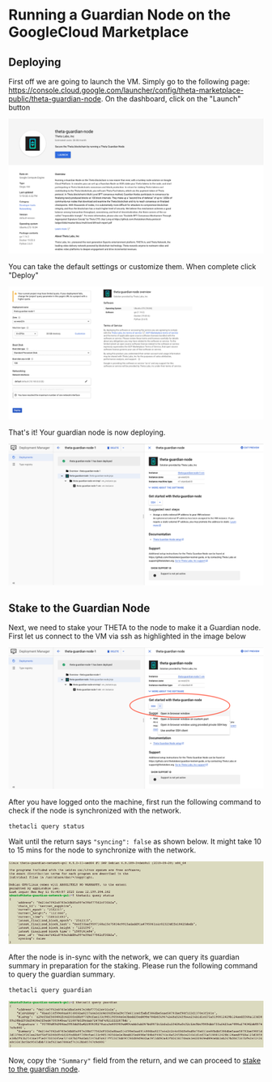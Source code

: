 # Running a Guardian Node on the GoogleCloud Marketplace

## Deploying

First off we are going to launch the VM. Simply go to the following page: 
https://console.cloud.google.com/launcher/config/theta-marketplace-public/theta-guardian-node. On the dashboard, click on the "Launch" button

![](./images/gcp_marketplace/1_launcher_landing_page.png)

You can take the default settings or customize them.  When complete click "Deploy"

![](./images/gcp_marketplace/2_launcher_config.png)

That's it! Your guardian node is now deploying.

![](./images/gcp_marketplace/3_deploying.png)

## Stake to the Guardian Node

Next, we need to stake your THETA to the node to make it a Guardian node. First let us connect to the VM via ssh as highlighted in the image below

![](./images/gcp_marketplace/4_log_onto_the_vm.png)

After you have logged onto the machine, first run the following command to check if the node is synchronized with the network.

```
thetacli query status
```

Wait until the return says `"syncing": false` as shown below. It might take 10 to 15 mins for the node to synchronize with the network.

![](./images/gcp_marketplace/5_query_status.png)

After the node is in-sync with the network, we can query its guardian summary in preparation for the staking. Please run the following command to query the guardian summary.

```
thetacli query guardian
```

![](./images/gcp_marketplace/6_query_guardian.png)

Now, copy the `"Summary"` field from the return, and we can proceed to [stake to the guardian node](STAKING.md#guardian-staking-process).

